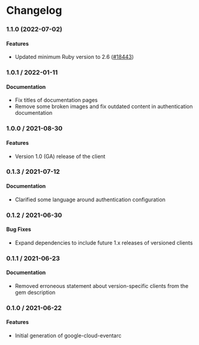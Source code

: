 # Changelog

### 1.1.0 (2022-07-02)

#### Features

* Updated minimum Ruby version to 2.6 ([#18443](https://github.com/googleapis/google-cloud-ruby/issues/18443)) 

### 1.0.1 / 2022-01-11

#### Documentation

* Fix titles of documentation pages
* Remove some broken images and fix outdated content in authentication documentation

### 1.0.0 / 2021-08-30

#### Features

* Version 1.0 (GA) release of the client

### 0.1.3 / 2021-07-12

#### Documentation

* Clarified some language around authentication configuration

### 0.1.2 / 2021-06-30

#### Bug Fixes

* Expand dependencies to include future 1.x releases of versioned clients

### 0.1.1 / 2021-06-23

#### Documentation

* Removed erroneous statement about version-specific clients from the gem description

### 0.1.0 / 2021-06-22

#### Features

* Initial generation of google-cloud-eventarc
